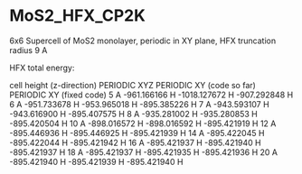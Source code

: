 # MoS2_HFX_CP2K

6x6 Supercell of MoS2 monolayer, periodic in XY plane, HFX truncation radius 9 A

HFX total energy:

cell height (z-direction)      PERIODIC XYZ         PERIODIC XY (code so far)     PERIODIC XY (fixed code)
           5 A                 -961.166166 H            -1018.127672 H             -907.292848 H
           6 A                 -951.733678 H             -953.965018 H             -895.385226 H
           7 A                 -943.593107 H             -943.616900 H             -895.407575 H
           8 A                 -935.281002 H             -935.280853 H             -895.420504 H
          10 A                 -898.016572 H             -898.016592 H             -895.421919 H
          12 A                 -895.446936 H             -895.446925 H             -895.421939 H
          14 A                 -895.422045 H             -895.422044 H             -895.421942 H
          16 A                 -895.421937 H             -895.421940 H             -895.421937 H
          18 A                 -895.421937 H             -895.421935 H             -895.421936 H
          20 A                 -895.421940 H             -895.421939 H             -895.421940 H
